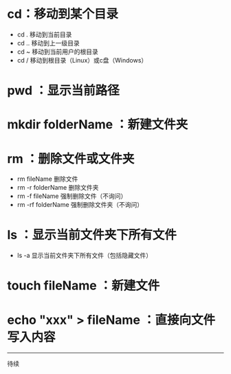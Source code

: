 # cd：移动到某个目录
- cd .
移动到当前目录
- cd ..
移动到上一级目录
- cd ~
移动到当前用户的根目录
- cd /
移动到根目录（Linux）或c盘（Windows）
# pwd ：显示当前路径
# mkdir  folderName ：新建文件夹
# rm ：删除文件或文件夹
- rm fileName
删除文件
- rm -r folderName
删除文件夹
- rm -f fileName
强制删除文件（不询问）
- rm -rf folderName
强制删除文件夹（不询问）
# ls ：显示当前文件夹下所有文件
- ls -a
显示当前文件夹下所有文件（包括隐藏文件）
# touch fileName ：新建文件
# echo "xxx" > fileName ：直接向文件写入内容
***
待续
